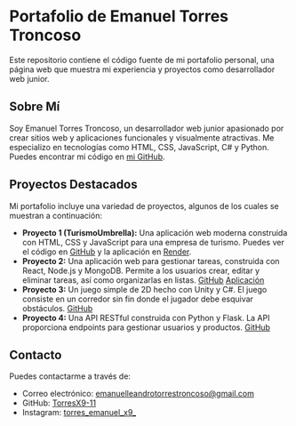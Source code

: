 # Portafolio de Emanuel Torres Troncoso

Este repositorio contiene el código fuente de mi portafolio personal, una página web que muestra mi experiencia y proyectos como desarrollador web junior.

## Sobre Mí

Soy Emanuel Torres Troncoso, un desarrollador web junior apasionado por crear sitios web y aplicaciones funcionales y visualmente atractivas. Me especializo en tecnologías como HTML, CSS, JavaScript, C# y Python.  Puedes encontrar mi código en [mi GitHub](https://github.com/TorresX9-11).

## Proyectos Destacados

Mi portafolio incluye una variedad de proyectos, algunos de los cuales se muestran a continuación:

* **Proyecto 1 (TurismoUmbrella):** Una aplicación web moderna construida con HTML, CSS y JavaScript para una empresa de turismo.  Puedes ver el código en [GitHub](https://github.com/JoTche93/TurismoUmbrella) y la aplicación en [Render](https://turismoumbrela.onrender.com/).
* **Proyecto 2:** Una aplicación web para gestionar tareas, construida con React, Node.js y MongoDB.  Permite a los usuarios crear, editar y eliminar tareas, así como organizarlas en listas.  [GitHub](https://github.com/usuario/proyecto2) [Aplicación](https://proyecto2.com)
* **Proyecto 3:** Un juego simple de 2D hecho con Unity y C#.  El juego consiste en un corredor sin fin donde el jugador debe esquivar obstáculos. [GitHub](https://github.com/usuario/proyecto3)
* **Proyecto 4:** Una API RESTful construida con Python y Flask.  La API proporciona endpoints para gestionar usuarios y productos. [GitHub](https://github.com/usuario/proyecto4)


## Contacto

Puedes contactarme a través de:

* Correo electrónico: emanuelleandrotorrestroncoso@gmail.com
* GitHub: [TorresX9-11](https://github.com/TorresX9-11)
* Instagram: [torres_emanuel_x9_](https://www.instagram.com/torres_emanuel_x9_/?)



